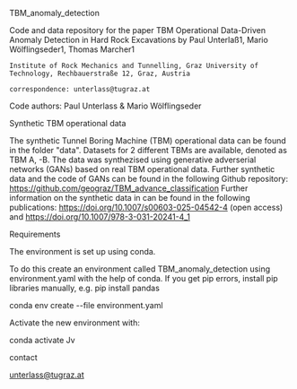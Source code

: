 TBM_anomaly_detection

Code and data repository for the paper TBM Operational Data-Driven Anomaly Detection in Hard Rock Excavations by Paul Unterlaß1, Mario Wölflingseder1, Thomas Marcher1

    Institute of Rock Mechanics and Tunnelling, Graz University of Technology, Rechbauerstraße 12, Graz, Austria

    correspondence: unterlass@tugraz.at

Code authors: Paul Unterlass & Mario Wölflingseder

Synthetic TBM operational data

The synthetic Tunnel Boring Machine (TBM) operational data can be found in the folder "data". Datasets for 2 different TBMs are available, denoted as TBM A, -B. The data was synthezised using generative adverserial networks (GANs) based on real TBM operational data.
Further synthetic data and the code of GANs can be found in the following Github repository: https://github.com/geograz/TBM_advance_classification
Further information on the synthetic data in can be found in the following publications: https://doi.org/10.1007/s00603-025-04542-4 (open access) and https://doi.org/10.1007/978-3-031-20241-4_1

Requirements

The environment is set up using conda.

To do this create an environment called TBM_anomaly_detection using environment.yaml with the help of conda. If you get pip errors, install pip libraries manually, e.g. pip install pandas

conda env create --file environment.yaml

Activate the new environment with:

conda activate Jv

contact

unterlass@tugraz.at
